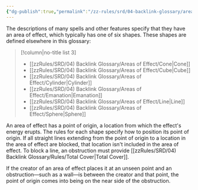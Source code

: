 ```yaml
---
{"dg-publish":true,"permalink":"/zz-rules/srd/04-backlink-glossary/areas-of-effect/areas-of-effect/","tags":["rule"]}
---
```


The descriptions of many spells and other features specify that they have an area of effect, which typically has one of six shapes. These shapes are defined elsewhere in this glossary:

> [!column|no-title list 3]
>- [[zzRules/SRD/04) Backlink Glossary/Areas of Effect/Cone\|Cone]]
>- [[zzRules/SRD/04) Backlink Glossary/Areas of Effect/Cube\|Cube]]
>- [[zzRules/SRD/04) Backlink Glossary/Areas of Effect/Cylinder\|Cylinder]]
>- [[zzRules/SRD/04) Backlink Glossary/Areas of Effect/Emanation\|Emanation]]
>- [[zzRules/SRD/04) Backlink Glossary/Areas of Effect/Line\|Line]]
>- [[zzRules/SRD/04) Backlink Glossary/Areas of Effect/Sphere\|Sphere]]

An area of effect has a point of origin, a location from which the effect's energy erupts. The rules for each shape specify how to position its point of origin. If all straight lines extending from the point of origin to a location in the area of effect are blocked, that location isn't included in the area of effect. To block a line, an obstruction must provide [[zzRules/SRD/04) Backlink Glossary/Rules/Total Cover\|Total Cover]].

If the creator of an area of effect places it at an unseen point and an obstruction—such as a wall—is between the creator and that point, the point of origin comes into being on the near side of the obstruction.